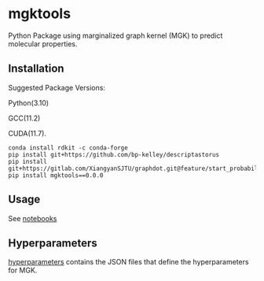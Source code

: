 # mgktools
Python Package using marginalized graph kernel (MGK) to predict molecular properties.

## Installation
Suggested Package Versions:

Python(3.10)

GCC(11.2)

CUDA(11.7).
```
conda install rdkit -c conda-forge
pip install git+https://github.com/bp-kelley/descriptastorus
pip install git+https://gitlab.com/XiangyanSJTU/graphdot.git@feature/start_probability
pip install mgktools==0.0.0
```

## Usage
See [notebooks](https://github.com/Xiangyan93/mgktools/tree/main/notebooks)

## Hyperparameters
[hyperparameters](https://github.com/Xiangyan93/mgktools/tree/main/hyperparameters) contains the JSON files that
define the hyperparameters for MGK.